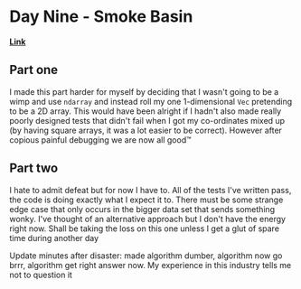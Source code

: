 # Day Nine - Smoke Basin

[**Link**](https://adventofcode.com/2021/day/9)

## Part one

I made this part harder for myself by deciding that I wasn't going to be a wimp and use `ndarray` and instead roll my one 1-dimensional `Vec` pretending to be a 2D array.
This would have been alright if I hadn't also made really poorly designed tests that didn't fail when I got my co-ordinates mixed up (by having square arrays, it was a lot easier to be correct).
However after copious painful debugging we are now all good™

## Part two

I hate to admit defeat but for now I have to.
All of the tests I've written pass, the code is doing exactly what I expect it to.
There must be some strange edge case that only occurs in the bigger data set that sends something wonky.
I've thought of an alternative approach but I don't have the energy right now.
Shall be taking the loss on this one unless I get a glut of spare time during another day

Update minutes after disaster: made algorithm dumber, algorithm now go brrr, algorithm get right answer now.
My experience in this industry tells me not to question it
